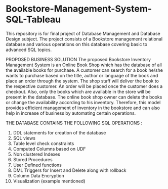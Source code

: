 # Bookstore-Management-System-SQL-Tableau
This repository is for final project of Database Management and Database Design subject. The project consists of a Bookstore management relational database and various operations on this database covering basic to advanced SQL topics.

PROPOSED BUSINESS SOLUTION
The proposed Bookstore Inventory Management System is an Online Book Shop which has the database of all the available books for purchase. A customer can search for a book he/she wants to purchase based on the title, author or language of the book and place an order through the system. The shop staff will deliver the book to the respective customer. An order will be placed once the customer does a checkout. Also, only the books which are available in the store will be present in the database. The online book shop owner can delete the books or change the availability according to his inventory. Therefore, this model provides efficient management of inventory in the bookstore and can also help in increase of business by automating certain operations.   

THE DATABASE CONTAINS THE FOLLOWING SQL OPERATIONS :
1. DDL statements for creation of the database
2. SQL views
3. Table level check constraints
4. Computed Columns based on UDF
5. Non clustered Indexes
6. Stored Procedures
7. User Defined functions
8. DML Triggers for Insert and Delete along with rollback
9. Column Data Encryption
10. Visualization (example mentioned)
